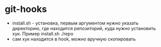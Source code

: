 ﻿# git-hooks
- install.sh - установка, первым аргументом нужно указать директорию, где находится репозиторий, куда нужно установить хук. Пример install.sh ./repo
- сам хук находится в hook, можно вручную скопировать
